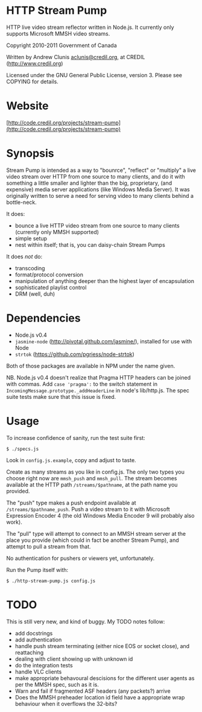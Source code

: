 HTTP Stream Pump
================

HTTP live video stream reflector written in Node.js.  It currently
only supports Microsoft MMSH video streams.

Copyright 2010-2011 Government of Canada

Written by Andrew Clunis <aclunis@credil.org>, at CREDIL
(http://www.credil.org)

Licensed under the GNU General Public License, version 3.  Please see
COPYING for details.

Website
=======

[http://code.credil.org/projects/stream-pump](http://code.credil.org/projects/stream-pump)

Synopsis
========

Stream Pump is intended as a way to "bounrce", "reflect" or "multiply"
a live video stream over HTTP from one source to many clients, and do
it with something a little smaller and lighter than the big,
proprietary, (and expensive) media server applications (like Windows
Media Server).  It was originally written to serve a need for serving
video to many clients behind a bottle-neck.

It does:

* bounce a live HTTP video stream from one source to many clients
  (currently only MMSH supported)
* simple setup
* nest within itself; that is, you can daisy-chain Stream Pumps

It does *not* do:

* transcoding
* format/protocol conversion
* manipulation of anything deeper than the highest layer of
  encapsulation
* sophisticated playlist control
* DRM (well, duh)

Dependencies
============

* Node.js v0.4
* `jasmine-node` (http://pivotal.github.com/jasmine/), installed for use with
  Node
* `strtok` (https://github.com/pgriess/node-strtok)

Both of those packages are available in NPM under the name given.

NB. Node.js v0.4 doesn't realize that Pragma HTTP headers can be
joined with commas.  Add `case 'pragma':` to the switch statement in
`IncomingMessage.prototype._addHeaderLine` in node's lib/http.js.  The
spec suite tests make sure that this issue is fixed.

Usage
=====

To increase confidence of sanity, run the test suite first:

    $ ./specs.js

Look in `config.js.example`, copy and adjust to taste.

Create as many streams as you like in config.js.  The only two types
you choose right now are `mmsh_push` and `mmsh_pull`.  The stream
becomes available at the HTTP path `/streams/$pathname`, at the path
name you provided.

The "push" type makes a push endpoint available at
`/streams/$pathname_push`.  Push a video stream to it with Microsoft
Expression Encoder 4 (the old Windows Media Encoder 9 will probably
also work).

The "pull" type will attempt to connect to an MMSH stream server at
the place you provide (which could in fact be another Stream Pump),
and attempt to pull a stream from that.

No authentication for pushers or viewers yet, unfortunately.

Run the Pump itself with:

    $ ./http-stream-pump.js config.js

TODO
====

This is still very new, and kind of buggy.  My TODO notes follow:

* add docstrings
* add authentication
* handle push stream terminating (either nice EOS or socket close),
  and reattaching
* dealing with client showing up with unknown id
* do the integration tests
* handle VLC clients
* make appropriate behavoural descisions for the different user agents
  as per the MMSH spec, such as it is.
* Warn and fail if fragmented ASF headers (any packets?) arrive
* Does the MMSH preheader location id field have a appropriate wrap
  behaviour when it overflows the 32-bits?

